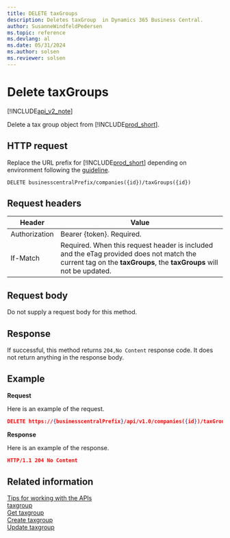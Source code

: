```yaml
---
title: DELETE taxGroups  
description: Deletes taxGroup  in Dynamics 365 Business Central.
author: SusanneWindfeldPedersen
ms.topic: reference
ms.devlang: al
ms.date: 05/31/2024
ms.author: solsen
ms.reviewer: solsen
---
```


# Delete taxGroups

[!INCLUDE[api_v2_note](../../../includes/api_v2_note.md)]

Delete a tax group object from [!INCLUDE[prod_short](../../../includes/prod_short.md)].

## HTTP request
Replace the URL prefix for [!INCLUDE[prod_short](../../../includes/prod_short.md)] depending on environment following the [guideline](../endpoints-apis-for-dynamics.md).
```
DELETE businesscentralPrefix/companies({id})/taxGroups({id})
```

## Request headers

|Header|Value|
|------|-----|
|Authorization  |Bearer {token}. Required. |
|If-Match       |Required. When this request header is included and the eTag provided does not match the current tag on the **taxGroups**, the **taxGroups** will not be updated. |

## Request body
Do not supply a request body for this method.

## Response
If successful, this method returns ```204,No Content``` response code. It does not return anything in the response body.

## Example

**Request**

Here is an example of the request.

```json
DELETE https://{businesscentralPrefix}/api/v1.0/companies({id})/taxGroups({id})
```

**Response** 

Here is an example of the response. 

```json
HTTP/1.1 204 No Content
```

## Related information
[Tips for working with the APIs](../../../developer/devenv-connect-apps-tips.md)    
[taxgroup](../resources/dynamics_taxgroup.md)    
[Get taxgroup](dynamics_taxgroup_Get.md)    
[Create taxgroup](dynamics_taxgroup_Create.md)    
[Update taxgroup](dynamics_taxgroup_Update.md)    
